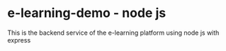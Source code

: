 # e-learning-demo - node js

This is the backend service of the e-learning platform using node js with express
